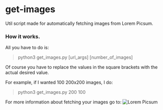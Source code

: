 # get-images

Util script made for automatically fetching images from Lorem Picsum.

### How it works.
All you have to do is:
> python3 get_images.py [url_args] [number_of_images]

Of course you have to replace the values in the square brackets with the actual desired value.

For example, if I wanted 100 200x200 images, I do:
> python3 get_images.py 200 100

For more information about fetching your images go to: ![Lorem Picsum](https://picsum.photos/)
